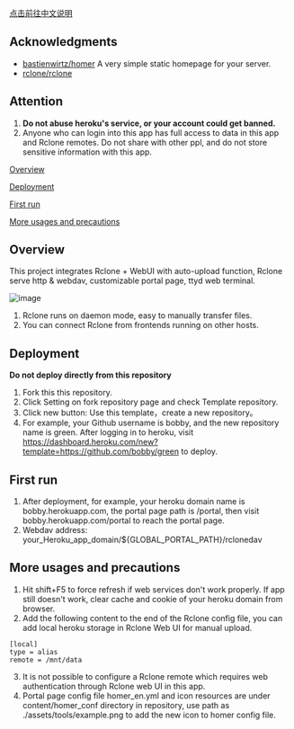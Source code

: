 [点击前往中文说明](https://github.com/wy580477/Rclone-Web-APP-on-Heroku/blob/main/README_chs.md)

## Acknowledgments

- [bastienwirtz/homer](https://github.com/bastienwirtz/homer)  A very simple static homepage for your server.
- [rclone/rclone](https://github.com/rclone/rclone)

## Attention

 1. **Do not abuse heroku's service, or your account could get banned.**
 2. Anyone who can login into this app has full access to data in this app and Rclone remotes. Do not share with other ppl, and do not store sensitive information with this app.

[Overview](#Overview)

[Deployment](#Deployment)

[First run](#first)  

[More usages and precautions](#more)  

## <a id="Overview"></a>Overview

This project integrates Rclone + WebUI with auto-upload function, Rclone serve http & webdav, customizable portal page, ttyd web terminal.

![image](https://user-images.githubusercontent.com/98247050/168762485-ef0e5a96-3267-40f5-a3d8-f1d3a9f056e1.png)

 1. Rclone runs on daemon mode, easy to manually transfer files.
 2. You can connect Rclone from frontends running on other hosts.

## <a id="Deployment"></a>Deployment

 **Do not deploy directly from this repository**  

 1. Fork this this repository.
 2. Click Setting on fork repository page and check Template repository.
 3. Click new button: Use this template，create a new repository。
 4. For example, your Github username is bobby, and the new repository name is green. After logging in to heroku, visit <https://dashboard.heroku.com/new?template=https://github.com/bobby/green> to deploy.

## <a id="first"></a>First run

 1. After deployment, for example, your heroku domain name is bobby.herokuapp.com, the portal page path is /portal, then visit bobby.herokuapp.com/portal to reach the portal page.
 2. Webdav address: your_Heroku_app_domain/${GLOBAL_PORTAL_PATH}/rclonedav

## <a id="more"></a>More usages and precautions

 1. Hit shift+F5 to force refresh if web services don't work properly. If app still doesn't work, clear cache and cookie of your heroku domain from browser.
 2. Add the following content to the end of the Rclone config file, you can add local heroku storage in Rclone Web UI for manual upload.

```
[local]
type = alias
remote = /mnt/data
```

 3. It is not possible to configure a Rclone remote which requires web authentication through Rclone web UI in this app.
 4. Portal page config file homer_en.yml and icon resources are under content/homer_conf directory in repository, use path as ./assets/tools/example.png to add the new icon to homer config file.
